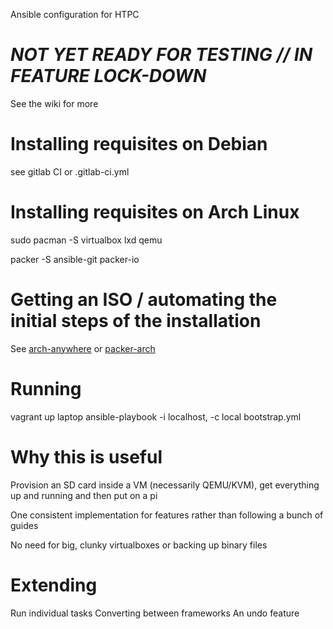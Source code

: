 Ansible configuration for HTPC

# _NOT YET READY FOR TESTING // IN FEATURE LOCK-DOWN_

See the wiki for more

# Installing requisites on Debian
see gitlab CI or .gitlab-ci.yml

# Installing requisites on Arch Linux
sudo pacman -S virtualbox lxd qemu

packer -S ansible-git packer-io

# Getting an ISO / automating the initial steps of the installation
See [arch-anywhere](https://arch-anywhere.org/download/) or
[packer-arch](https://github.com/elasticdog/packer-arch)

# Running
vagrant up laptop
ansible-playbook -i localhost, -c local bootstrap.yml

# Why this is useful
Provision an SD card inside a VM (necessarily QEMU/KVM), get everything up and running and then put on a pi

One consistent implementation for features rather than following a bunch of guides

No need for big, clunky virtualboxes or backing up binary files

# Extending
Run individual tasks
Converting between frameworks
An undo feature

